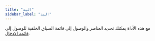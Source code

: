 ```yaml
---
title: "اليد"
sidebar_label: "اليد"
---
```



مع هذه الأداة يمكنك تحديد العناصر والوصول إلى قائمة السياق الخلفية للوصول إلى [قائمة الإدخال](../insert).
